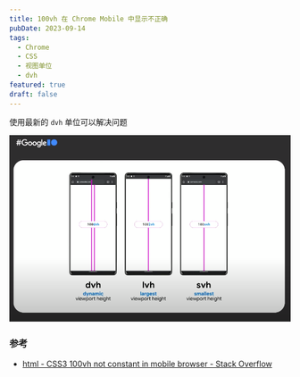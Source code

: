 ```yaml
---
title: 100vh 在 Chrome Mobile 中显示不正确
pubDate: 2023-09-14
tags:
  - Chrome
  - CSS
  - 视图单位
  - dvh
featured: true
draft: false
---
```


使用最新的 `dvh` 单位可以解决问题

![](../assets/20230915030107.png)

### 参考

- [html - CSS3 100vh not constant in mobile browser - Stack Overflow](https://stackoverflow.com/questions/37112218/css3-100vh-not-constant-in-mobile-browser)

